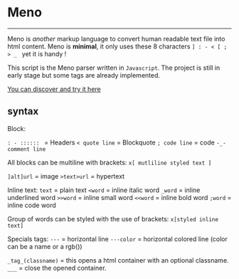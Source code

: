 # Meno
---
Meno is _another_ markup language to convert human readable text file into html content.
Meno is **minimal**, it only uses these 8 characters `] : - < [ ; > _ ` yet it is handy !

This script is the Meno parser written in `Javascript`.
The project is still in early stage but some tags are already implemented.

[You can discover and try it here](https://fleurman.neocities.org/menoeditor/)

## syntax

Block:

`: - :::::: ` = Headers 
`< quote line` = Blockquote
`; code line` = code
`-_- comment line`

All blocks can be multiline with brackets:
`x[ mutliline
styled text ]`

`]alt]url` = image
`>text>url` = hypertext

Inline text:
`text` = plain text
`<word` = inline italic word
`_word` = inline underlined word
`>>word` = inline small word
`<<word` = inline bold word
`;word` = inline code word

Group of words can be styled with the use of brackets:
`x[styled inline text]`

Specials tags:
`---` = horizontal line
`---color` = horizontal colored line (color can be a name or a rgb())

`_tag_(classname)` = this opens a html container with an optional classname.
`___` = close the opened container.